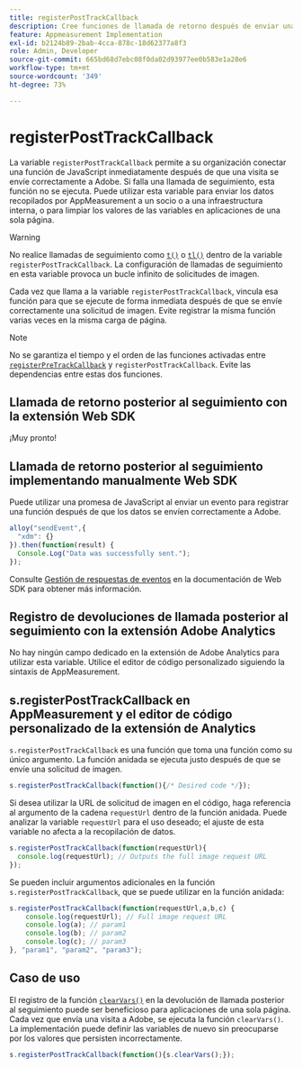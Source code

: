 ```yaml
---
title: registerPostTrackCallback
description: Cree funciones de llamada de retorno después de enviar una visita a Adobe.
feature: Appmeasurement Implementation
exl-id: b2124b89-2bab-4cca-878c-18d62377a8f3
role: Admin, Developer
source-git-commit: 665bd68d7ebc08f0da02d93977ee0b583e1a28e6
workflow-type: tm+mt
source-wordcount: '349'
ht-degree: 73%

---
```


# registerPostTrackCallback

La variable `registerPostTrackCallback` permite a su organización conectar una función de JavaScript inmediatamente después de que una visita se envíe correctamente a Adobe. Si falla una llamada de seguimiento, esta función no se ejecuta. Puede utilizar esta variable para enviar los datos recopilados por AppMeasurement a un socio o a una infraestructura interna, o para limpiar los valores de las variables en aplicaciones de una sola página.

>[!WARNING]
>
>No realice llamadas de seguimiento como [`t()`](t-method.md) o [`tl()`](tl-method.md) dentro de la variable `registerPostTrackCallback`. La configuración de llamadas de seguimiento en esta variable provoca un bucle infinito de solicitudes de imagen.

Cada vez que llama a la variable `registerPostTrackCallback`, vincula esa función para que se ejecute de forma inmediata después de que se envíe correctamente una solicitud de imagen. Evite registrar la misma función varias veces en la misma carga de página.

>[!NOTE]
>
>No se garantiza el tiempo y el orden de las funciones activadas entre [`registerPreTrackCallback`](registerpretrackcallback.md) y `registerPostTrackCallback`. Evite las dependencias entre estas dos funciones.

## Llamada de retorno posterior al seguimiento con la extensión Web SDK

¡Muy pronto!

## Llamada de retorno posterior al seguimiento implementando manualmente Web SDK

Puede utilizar una promesa de JavaScript al enviar un evento para registrar una función después de que los datos se envíen correctamente a Adobe.

```js
alloy("sendEvent",{
  "xdm": {}
}).then(function(result) {
  Console.Log("Data was successfully sent.");
});
```

Consulte [Gestión de respuestas de eventos](https://experienceleague.adobe.com/docs/experience-platform/edge/fundamentals/tracking-events.html?lang=es#handling-responses-from-events) en la documentación de Web SDK para obtener más información.

## Registro de devoluciones de llamada posterior al seguimiento con la extensión Adobe Analytics

No hay ningún campo dedicado en la extensión de Adobe Analytics para utilizar esta variable. Utilice el editor de código personalizado siguiendo la sintaxis de AppMeasurement.

## s.registerPostTrackCallback en AppMeasurement y el editor de código personalizado de la extensión de Analytics

`s.registerPostTrackCallback` es una función que toma una función como su único argumento. La función anidada se ejecuta justo después de que se envíe una solicitud de imagen.

```js
s.registerPostTrackCallback(function(){/* Desired code */});
```

Si desea utilizar la URL de solicitud de imagen en el código, haga referencia al argumento de la cadena `requestUrl` dentro de la función anidada. Puede analizar la variable `requestUrl` para el uso deseado; el ajuste de esta variable no afecta a la recopilación de datos.

```js
s.registerPostTrackCallback(function(requestUrl){
  console.log(requestUrl); // Outputs the full image request URL
});
```

Se pueden incluir argumentos adicionales en la función `s.registerPostTrackCallback`, que se puede utilizar en la función anidada:

```js
s.registerPostTrackCallback(function(requestUrl,a,b,c) {
    console.log(requestUrl); // Full image request URL
    console.log(a); // param1
    console.log(b); // param2
    console.log(c); // param3
}, "param1", "param2", "param3");
```

## Caso de uso

El registro de la función [`clearVars()`](clearvars.md) en la devolución de llamada posterior al seguimiento puede ser beneficioso para aplicaciones de una sola página. Cada vez que envía una visita a Adobe, se ejecuta la función `clearVars()`. La implementación puede definir las variables de nuevo sin preocuparse por los valores que persisten incorrectamente.

```js
s.registerPostTrackCallback(function(){s.clearVars();});
```
